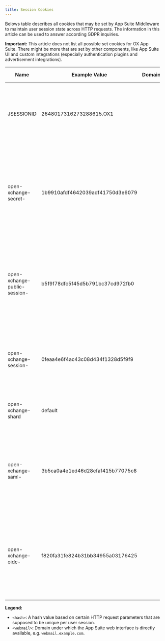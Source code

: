 ```yaml
---
title: Session Cookies
---
```


Belows table describes all cookies that may be set by App Suite Middleware to
maintain user session state across HTTP requests. The information in this article
can be used to answer according GDPR inquiries.

**Important:** This article does not list all possible set cookies for OX App
Suite. There might be more that are set by other components, like App Suite UI
and custom integrations (especially authentication plugins and advertisement
integrations).

| Name                               | Example Value                    | Domain    | Path | Lifetime     | Secure? | HTTP only? | Description                                                                                                                                                           | Contains PII? |
|------------------------------------|----------------------------------|-----------|------|--------------|:-------:|:----------:|-----------------------------------------------------------------------------------------------------------------------------------------------------------------------|---------------|
| JSESSIONID                         | 2648017316273288615.OX1          | <webmail> | /    | user session |   yes   |     yes    | Identifies the target node in an application cluster and the according HTTP session therein.                                                                          |       no      |
| open-xchange-secret-<hash>         | 1b9910afdf4642039adf41750d3e6079 | <webmail> | /    | user session |   yes   |     yes    | Identifies a user session within an application cluster. Is not alone sufficient to perform requests, it always needs a session ID as part of the request parameters. |       no      |
| open-xchange-public-session-<hash> | b5f9f78dfc5f45d5b791bc37cd972fb0 | <webmail> | /    | user session |   yes   |     yes    | Identifies a user session within an application cluster. Grants access to a limited set of resources without a session ID as part of the request parameters.          |       no      |
| open-xchange-session-<hash>        | 0feaa4e6f4ac43c08d434f1328d5f9f9 | <webmail> | /    | user session |   yes   |     yes    | Contains a session ID that is used to re-establish an existing session as part of the auto-login mechanism.                                                           |       no      |
| open-xchange-shard                 | default                          | <webmail> | /    | user session |   yes   |     yes    | Identifies an application cluster in a potentially multi-shard environment.                                                                                           |       no      |
| open-xchange-saml-<hash>           | 3b5ca0a4e1ed46d28cfaf415b77075c8 | <webmail> | /    | user session |   yes   |     yes    | Contains a session lookup key that is used to re-establish an existing session as part of the auto-login mechanism for SAML SSO.                                      |       no      |
| open-xchange-oidc-<hash>           | f820fa31fe824b31bb34955a03176425 | <webmail> | /    | user session |   yes   |     yes    | Contains a session lookup key that is used to re-establish an existing session as part of the auto-login mechanism for OpenID Connect SSO.                            |       no      |

**Legend:**

 * `<hash>`: A hash value based on certain HTTP request parameters that are supposed to be unique per user session.
 * `<webmail>`: Domain under which the App Suite web interface is directly available, e.g. `webmail.example.com`.